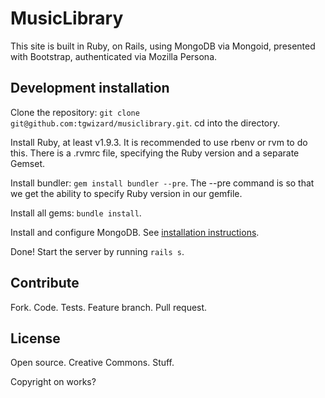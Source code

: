 # MusicLibrary

This site is built in Ruby, on Rails, using MongoDB via Mongoid, presented with
Bootstrap, authenticated via Mozilla Persona.


## Development installation

Clone the repository: `git clone git@github.com:tgwizard/musiclibrary.git`. cd
into the directory.

Install Ruby, at least v1.9.3. It is recommended to use rbenv or rvm to do
this. There is a .rvmrc file, specifying the Ruby version and a separate
Gemset.

Install bundler: `gem install bundler --pre`. The --pre command is so that we
get the ability to specify Ruby version in our gemfile.

Install all gems: `bundle install`.

Install and configure MongoDB. See [installation
instructions](http://www.mongodb.org/display/DOCS/Quickstart).

Done! Start the server by running `rails s`.


## Contribute

Fork. Code. Tests. Feature branch. Pull request.


## License

Open source. Creative Commons. Stuff.

Copyright on works?

